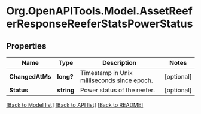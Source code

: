 # Org.OpenAPITools.Model.AssetReeferResponseReeferStatsPowerStatus
## Properties

Name | Type | Description | Notes
------------ | ------------- | ------------- | -------------
**ChangedAtMs** | **long?** | Timestamp in Unix milliseconds since epoch. | [optional] 
**Status** | **string** | Power status of the reefer. | [optional] 

[[Back to Model list]](../README.md#documentation-for-models) [[Back to API list]](../README.md#documentation-for-api-endpoints) [[Back to README]](../README.md)

